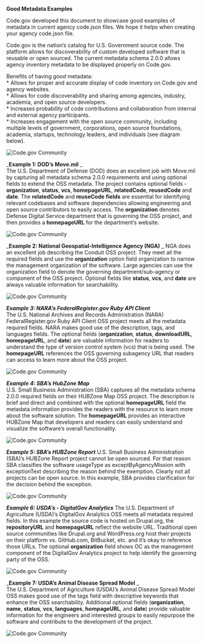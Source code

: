 **Good Metadata Examples**

Code.gov developed this document to showcase good examples of metadata in current agency code.json files.  We hope it helps when creating your agency code.json file.  

Code.gov is the nation’s catalog for U.S. Government source code.  The platform allows for discoverability of custom developed software that is reusable or open sourced.  The current metadata schema 2.0.0 allows agency inventory metadata to be displayed properly on Code.gov.

Benefits of having *good* metadata:  
	* Allows for proper and accurate display of code inventory on Code.gov and agency websites.  
	* Allows for code discoverability and sharing among agencies, industry, academia, and open source developers.  
	* Increases probability of code contributions and collaboration from internal and external agency participants.  
	* Increases engagement with the open source community, including multiple levels of government, corporations, open source foundations, academia, startups, technology leaders, and individuals (see diagram below).  

![Code.gov Community](https://github.com/GSA/code-gov/images/community.png)
   
  
_**Example 1: DOD’s Move.mil** _  
The U.S. Department of Defense (DOD) does an excellent job with Move.mil by capturing all metadata schema 2.0.0 requirements and using optional fields to extend the OSS metadata. The project contains optional fields - **organization**, **status**, **vcs**, **homepageURL**, **relatedCode**, **reusedCode** and **date**.  The **relatedCode** and **reuseCode** **fields** are essential for identifying relevant codebases and software dependencies allowing engineering and open source contributors to easily access. The **organization** denotes Defense Digital Service department that is governing the OSS project, and then provides a **homepageURL** for the department’s website.  
  
![Code.gov Community](https://github.com/GSA/code-gov/images/dod_move.png)
   
  
_**Example 2: National Geospatial-Intelligence Agency (NGA)**  _ 
NGA does an excellent job describing the Conduit OSS project. They meet all the required fields and use the **organization** option field organization to narrow the management organization of the software.  Large agencies can use the organization field to denote the governing department/sub-agency or component of the OSS project. Optional fields like **status**, **vcs**, and **date** are always valuable information for searchability. 
  
![Code.gov Community](https://github.com/GSA/code-gov/images/nga_conduit.png)
  
  
_**Example 3: NARA’s FederalRegister.gov Ruby API Client**_   
The U.S. National Archives and Records Administration (NARA) FederalRegister.gov Ruby API Client OSS project meets all the metadata required fields. NARA makes good use of the description, tags, and languages fields.  The optional fields (**organization**, **status**, **downloadURL**, **homepageURL**, and **date**) are valuable information for readers to understand the type of version control system (vcs) that is being used.  The **homepageURL** references the OSS governing subagency URL that readers can access to learn more about the OSS project. 
  
![Code.gov Community](https://github.com/GSA/code-gov/images/nara_rubyapi.png)
  
  
_**Example 4: SBA’s HubZone Map**_  
U.S. Small Business Administration (SBA) captures all the metadata schema 2.0.0 required fields on their HUBZone Map OSS project. The description is brief and direct and combined with the optional **homepageURL** field the metadata information provides the readers with the resource to learn more about the software solution. The **homepageURL** provides an interactive HUBZone Map that developers and readers can easily understand and visualize the software’s overall functionality.   

![Code.gov Community](https://github.com/GSA/code-gov/images/sba_hubzone_map.png)
  
  
_**Example 5:  SBA’s HUBZone Report**_
U.S. Small Business Administration (SBA)’s HUBZone Report project cannot be open sourced. For that reason SBA classifies the software usageType as exceptByAgencyMission with exceptionText describing the reason behind the exemption.  Clearly not all projects can be open source.  In this example, SBA provides clarification for the decision behind the exception.

![Code.gov Community](https://github.com/GSA/code-gov/images/sba_hubzone_report.png)
  
  
_**Example 6: USDA’s - DigitalGov Analytics**_
The U.S. Department of Agriculture (USDA)’s DigitalGov Analytics OSS meets all metadata required fields.  In this example the source code is hosted on Drupal.org, the **repositoryURL** and **homepageURL** reflect the website URL. Traditional open source communities like Drupal.org and WordPress.org host their projects on their platform vs. GitHub.com, BitBucket, etc. and it’s okay to reference those URLs. The optional **organization** field shows OC as the management component of the DigitalGov Analytics project to help identify the governing party of the OSS. 
  
![Code.gov Community](https://github.com/GSA/code-gov/images/usda_digitalgov.png)
  
   
_**Example 7: USDA’s Animal Disease Spread Model** _   
The U.S. Department of Agriculture (USDA)’s Animal Disease Spread Model OSS makes good use of the tags field with descriptive keywords that enhance the OSS searchability.  Additional optional fields (**organization**, **name**, **status**, **vcs**, **languages**, **hompageURL**, and **date**) provide valuable information for the engineers and interested groups to easily repurpose the software and contribute to the development of the project. 

![Code.gov Community](https://github.com/GSA/code-gov/images/usda_aphis.png)